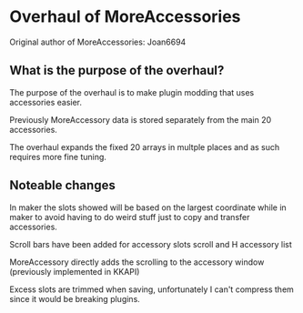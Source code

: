 # Overhaul of MoreAccessories
Original author of MoreAccessories: Joan6694
## What is the purpose of the overhaul?

The purpose of the overhaul is to make plugin modding that uses accessories easier.

Previously MoreAccessory data is stored separately from the main 20 accessories.

The overhaul expands the fixed 20 arrays in multple places and as such requires more fine tuning.

## Noteable changes
In maker the slots showed will be based on the largest coordinate while in maker to avoid having to do weird stuff just to copy and transfer accessories.

Scroll bars have been added for accessory slots scroll and H accessory list

MoreAccessory directly adds the scrolling to the accessory window (previously implemented in KKAPI)

Excess slots are trimmed when saving, unfortunately I can't compress them since it would be breaking plugins.
